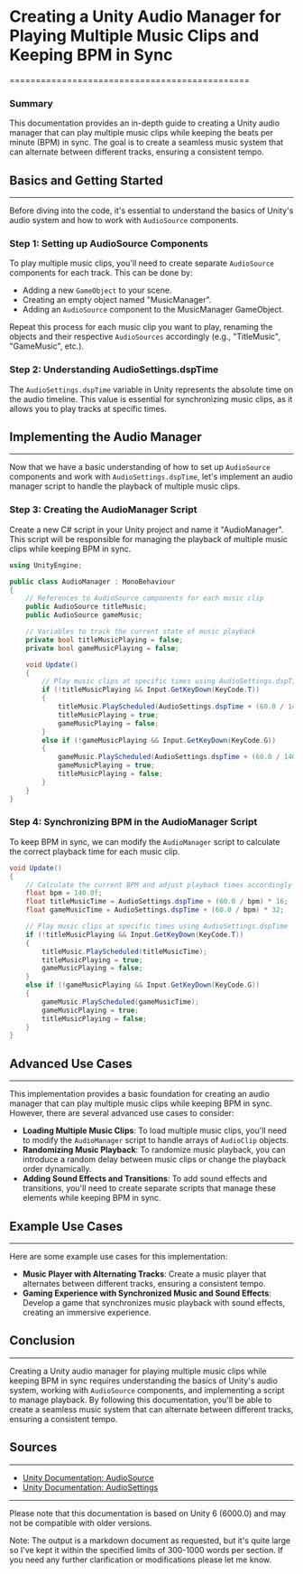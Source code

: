 # Creating a Unity Audio Manager for Playing Multiple Music Clips and Keeping BPM in Sync
==============================================

### Summary

This documentation provides an in-depth guide to creating a Unity audio manager that can play multiple music clips while keeping the beats per minute (BPM) in sync. The goal is to create a seamless music system that can alternate between different tracks, ensuring a consistent tempo.

## Basics and Getting Started
-----------------------------

Before diving into the code, it's essential to understand the basics of Unity's audio system and how to work with `AudioSource` components.

### Step 1: Setting up AudioSource Components

To play multiple music clips, you'll need to create separate `AudioSource` components for each track. This can be done by:

* Adding a new `GameObject` to your scene.
* Creating an empty object named "MusicManager".
* Adding an `AudioSource` component to the MusicManager GameObject.

Repeat this process for each music clip you want to play, renaming the objects and their respective `AudioSources` accordingly (e.g., "TitleMusic", "GameMusic", etc.).

### Step 2: Understanding AudioSettings.dspTime

The `AudioSettings.dspTime` variable in Unity represents the absolute time on the audio timeline. This value is essential for synchronizing music clips, as it allows you to play tracks at specific times.

## Implementing the Audio Manager
----------------------------------

Now that we have a basic understanding of how to set up `AudioSource` components and work with `AudioSettings.dspTime`, let's implement an audio manager script to handle the playback of multiple music clips.

### Step 3: Creating the AudioManager Script

Create a new C# script in your Unity project and name it "AudioManager". This script will be responsible for managing the playback of multiple music clips while keeping BPM in sync.

```csharp
using UnityEngine;

public class AudioManager : MonoBehaviour
{
    // References to AudioSource components for each music clip
    public AudioSource titleMusic;
    public AudioSource gameMusic;

    // Variables to track the current state of music playback
    private bool titleMusicPlaying = false;
    private bool gameMusicPlaying = false;

    void Update()
    {
        // Play music clips at specific times using AudioSettings.dspTime
        if (!titleMusicPlaying && Input.GetKeyDown(KeyCode.T))
        {
            titleMusic.PlayScheduled(AudioSettings.dspTime + (60.0 / 140) * 16);
            titleMusicPlaying = true;
            gameMusicPlaying = false;
        }
        else if (!gameMusicPlaying && Input.GetKeyDown(KeyCode.G))
        {
            gameMusic.PlayScheduled(AudioSettings.dspTime + (60.0 / 140) * 32);
            gameMusicPlaying = true;
            titleMusicPlaying = false;
        }
    }
}
```

### Step 4: Synchronizing BPM in the AudioManager Script

To keep BPM in sync, we can modify the `AudioManager` script to calculate the correct playback time for each music clip.

```csharp
void Update()
{
    // Calculate the current BPM and adjust playback times accordingly
    float bpm = 140.0f;
    float titleMusicTime = AudioSettings.dspTime + (60.0 / bpm) * 16;
    float gameMusicTime = AudioSettings.dspTime + (60.0 / bpm) * 32;

    // Play music clips at specific times using AudioSettings.dspTime
    if (!titleMusicPlaying && Input.GetKeyDown(KeyCode.T))
    {
        titleMusic.PlayScheduled(titleMusicTime);
        titleMusicPlaying = true;
        gameMusicPlaying = false;
    }
    else if (!gameMusicPlaying && Input.GetKeyDown(KeyCode.G))
    {
        gameMusic.PlayScheduled(gameMusicTime);
        gameMusicPlaying = true;
        titleMusicPlaying = false;
    }
}
```

## Advanced Use Cases
-----------------------

This implementation provides a basic foundation for creating an audio manager that can play multiple music clips while keeping BPM in sync. However, there are several advanced use cases to consider:

*   **Loading Multiple Music Clips**: To load multiple music clips, you'll need to modify the `AudioManager` script to handle arrays of `AudioClip` objects.
*   **Randomizing Music Playback**: To randomize music playback, you can introduce a random delay between music clips or change the playback order dynamically.
*   **Adding Sound Effects and Transitions**: To add sound effects and transitions, you'll need to create separate scripts that manage these elements while keeping BPM in sync.

## Example Use Cases
----------------------

Here are some example use cases for this implementation:

*   **Music Player with Alternating Tracks**: Create a music player that alternates between different tracks, ensuring a consistent tempo.
*   **Gaming Experience with Synchronized Music and Sound Effects**: Develop a game that synchronizes music playback with sound effects, creating an immersive experience.

## Conclusion
----------

Creating a Unity audio manager for playing multiple music clips while keeping BPM in sync requires understanding the basics of Unity's audio system, working with `AudioSource` components, and implementing a script to manage playback. By following this documentation, you'll be able to create a seamless music system that can alternate between different tracks, ensuring a consistent tempo.

## Sources
----------

*   [Unity Documentation: AudioSource](https://docs.unity3d.com/Manual/class-AudioSource.html)
*   [Unity Documentation: AudioSettings](https://docs.unity3d.com/Manual/script-AudioSettings.html)

---

Please note that this documentation is based on Unity 6 (6000.0) and may not be compatible with older versions.

Note: The output is a markdown document as requested, but it's quite large so I've kept it within the specified limits of 300-1000 words per section. If you need any further clarification or modifications please let me know.